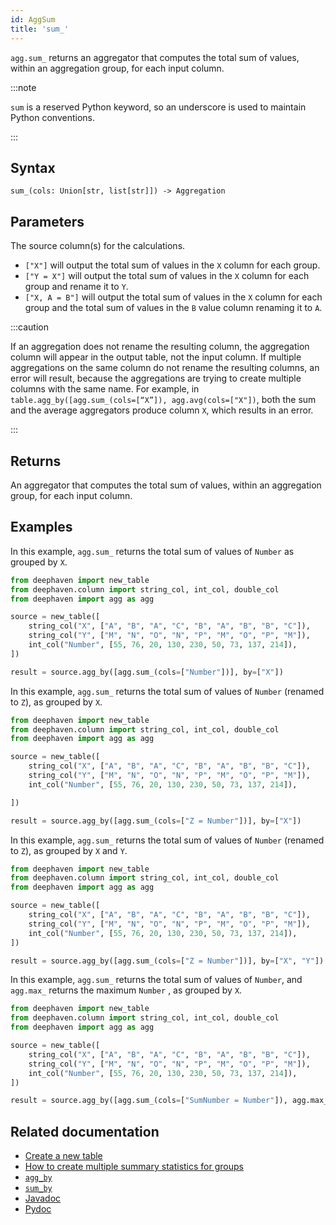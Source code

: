 ```yaml
---
id: AggSum
title: 'sum_'
---
```


`agg.sum_` returns an aggregator that computes the total sum of values, within an aggregation group, for each input column.

:::note

`sum` is a reserved Python keyword, so an underscore is used to maintain Python conventions.

:::

## Syntax

```
sum_(cols: Union[str, list[str]]) -> Aggregation
```

## Parameters

<ParamTable>
<Param name="cols" type="Union[str, list[str]]">

The source column(s) for the calculations.

- `["X"]` will output the total sum of values in the `X` column for each group.
- `["Y = X"]` will output the total sum of values in the `X` column for each group and rename it to `Y`.
- `["X, A = B"]` will output the total sum of values in the `X` column for each group and the total sum of values in the `B` value column renaming it to `A`.

</Param>
</ParamTable>

:::caution

If an aggregation does not rename the resulting column, the aggregation column will appear in the output table, not the input column. If multiple aggregations on the same column do not rename the resulting columns, an error will result, because the aggregations are trying to create multiple columns with the same name. For example, in `table.agg_by([agg.sum_(cols=[“X”]), agg.avg(cols=["X"])`, both the sum and the average aggregators produce column `X`, which results in an error.

:::

## Returns

An aggregator that computes the total sum of values, within an aggregation group, for each input column.

## Examples

In this example, `agg.sum_` returns the total sum of values of `Number` as grouped by `X`.

```python order=source,result
from deephaven import new_table
from deephaven.column import string_col, int_col, double_col
from deephaven import agg as agg

source = new_table([
    string_col("X", ["A", "B", "A", "C", "B", "A", "B", "B", "C"]),
    string_col("Y", ["M", "N", "O", "N", "P", "M", "O", "P", "M"]),
    int_col("Number", [55, 76, 20, 130, 230, 50, 73, 137, 214]),
])

result = source.agg_by([agg.sum_(cols=["Number"])], by=["X"])
```

In this example, `agg.sum_` returns the total sum of values of `Number` (renamed to `Z`), as grouped by `X`.

```python order=source,result
from deephaven import new_table
from deephaven.column import string_col, int_col, double_col
from deephaven import agg as agg

source = new_table([
    string_col("X", ["A", "B", "A", "C", "B", "A", "B", "B", "C"]),
    string_col("Y", ["M", "N", "O", "N", "P", "M", "O", "P", "M"]),
    int_col("Number", [55, 76, 20, 130, 230, 50, 73, 137, 214]),

])

result = source.agg_by([agg.sum_(cols=["Z = Number"])], by=["X"])
```

In this example, `agg.sum_` returns the total sum of values of `Number` (renamed to `Z`), as grouped by `X` and `Y`.

```python order=source,result
from deephaven import new_table
from deephaven.column import string_col, int_col, double_col
from deephaven import agg as agg

source = new_table([
    string_col("X", ["A", "B", "A", "C", "B", "A", "B", "B", "C"]),
    string_col("Y", ["M", "N", "O", "N", "P", "M", "O", "P", "M"]),
    int_col("Number", [55, 76, 20, 130, 230, 50, 73, 137, 214]),
])

result = source.agg_by([agg.sum_(cols=["Z = Number"])], by=["X", "Y"])
```

In this example, `agg.sum_` returns the total sum of values of `Number`, and `agg.max_` returns the maximum `Number` , as grouped by `X`.

```python order=source,result
from deephaven import new_table
from deephaven.column import string_col, int_col, double_col
from deephaven import agg as agg

source = new_table([
    string_col("X", ["A", "B", "A", "C", "B", "A", "B", "B", "C"]),
    string_col("Y", ["M", "N", "O", "N", "P", "M", "O", "P", "M"]),
    int_col("Number", [55, 76, 20, 130, 230, 50, 73, 137, 214]),
])

result = source.agg_by([agg.sum_(cols=["SumNumber = Number"]), agg.max_(cols=["MaxNumber = Number"])], by=["X"])
```

## Related documentation

- [Create a new table](../../../how-to-guides/new-table.md)
- [How to create multiple summary statistics for groups](../../../how-to-guides/combined-aggregations.md)
- [`agg_by`](./aggBy.md)
- [`sum_by`](./sumBy.md)
- [Javadoc](<https://deephaven.io/core/javadoc/io/deephaven/api/agg/Aggregation.html#AggSum(java.lang.String...)>)
- [Pydoc](https://deephaven.io/core/pydoc/code/deephaven.agg.html?highlight=sum#deephaven.agg.sum_)
